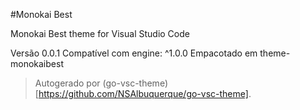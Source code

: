 #Monokai Best

Monokai Best theme for Visual Studio Code

Versão 0.0.1
Compatível com engine: ^1.0.0
Empacotado em theme-monokaibest

> Autogerado por (go-vsc-theme)[https://github.com/NSAlbuquerque/go-vsc-theme].